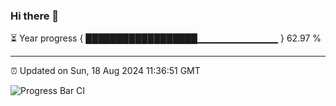 ### Hi there 👋

⏳ Year progress { ██████████████████▁▁▁▁▁▁▁▁▁▁▁▁ } 62.97 %

---

⏰ Updated on Sun, 18 Aug 2024 11:36:51 GMT

![Progress Bar CI](https://github.com/IshwaranRudhara/GIT-ACTION/workflows/Progress%20Bar%20CI/badge.svg)
